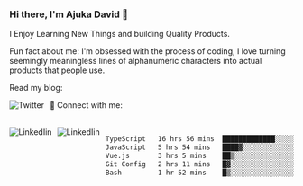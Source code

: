 ### Hi there, I'm Ajuka David 🥷

I Enjoy Learning New Things and building Quality Products.

Fun fact about me: I'm obsessed with the process of coding, I love turning seemingly meaningless lines of alphanumeric characters into actual products that people use.

Read my blog:

<a href="https://tobit.hashnode.dev/"> <img src="https://img.shields.io/badge/Hashnode-2962FF?style=for-the-badge&logo=hashnode&logoColor=white"
     alt="Twitter"
     style="float: left; margin-right: 10px;" /> </a>


📱 Connect with me: 

<br />
<a href="https://www.linkedin.com/in/david-ajuka-630660144/"> <img src="https://img.shields.io/badge/LinkedIn-0077B5?style=for-the-badge&logo=linkedin&logoColor=white"
     alt="LinkedIin"
     style="float: left; margin-right: 10px;" /> </a> <a href="mailto:ajuka.zephiniah@gmail.com"> <img src="https://img.shields.io/badge/Gmail-D14836?style=for-the-badge&logo=gmail&logoColor=white"
     alt="LinkedIin"
     style="float: left; margin-right: 10px;" /> </a>
     

<!--START_SECTION:waka-->

```txt
TypeScript   16 hrs 56 mins  █████████████░░░░░░░░░░░░   51.98 %
JavaScript   5 hrs 54 mins   ████▓░░░░░░░░░░░░░░░░░░░░   18.13 %
Vue.js       3 hrs 5 mins    ██▒░░░░░░░░░░░░░░░░░░░░░░   09.50 %
Git Config   2 hrs 11 mins   █▓░░░░░░░░░░░░░░░░░░░░░░░   06.71 %
Bash         1 hr 52 mins    █▒░░░░░░░░░░░░░░░░░░░░░░░   05.76 %
```

<!--END_SECTION:waka-->
